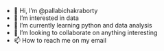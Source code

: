 - 👋 Hi, I’m @pallabichakraborty
- 👀 I’m interested in data
- 🌱 I’m currently learning python and data analysis
- 💞️ I’m looking to collaborate on anything interesting
- 📫 How to reach me on my email

<!---
pallabichakraborty/pallabichakraborty is a ✨ special ✨ repository because its `README.md` (this file) appears on your GitHub profile.
You can click the Preview link to take a look at your changes.
--->
